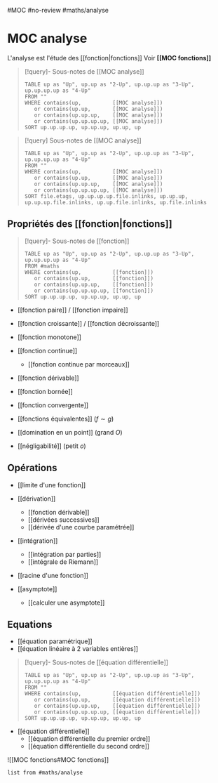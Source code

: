 #MOC #no-review #maths/analyse
# MOC analyse
L'analyse est l'étude des [[fonction|fonctions]]
Voir **[[MOC fonctions]]** 

> [!query]- Sous-notes de [[MOC analyse]]
> ```dataview
> TABLE up as "Up", up.up as "2-Up", up.up.up as "3-Up", up.up.up.up as "4-Up"
> FROM ""
> WHERE contains(up,          [[MOC analyse]])
>    or contains(up.up,       [[MOC analyse]])
>    or contains(up.up.up,    [[MOC analyse]])
>    or contains(up.up.up.up, [[MOC analyse]])
> SORT up.up.up.up, up.up.up, up.up, up
> ```


> [!query] Sous-notes de [[MOC analyse]]
> ```dataview
> TABLE up as "Up", up.up as "2-Up", up.up.up as "3-Up", up.up.up.up as "4-Up"
> FROM ""
> WHERE contains(up,          [[MOC analyse]])
>    or contains(up.up,       [[MOC analyse]])
>    or contains(up.up.up,    [[MOC analyse]])
>    or contains(up.up.up.up, [[MOC analyse]])
> SORT file.etags, up.up.up.up.file.inlinks, up.up.up, up.up.up.file.inlinks, up.up.file.inlinks, up.file.inlinks
> ```

## Propriétés des [[fonction|fonctions]]
> [!query]- Sous-notes de [[fonction]]
> ```dataview
> TABLE up as "Up", up.up as "2-Up", up.up.up as "3-Up", up.up.up.up as "4-Up"
> FROM #maths
> WHERE contains(up,          [[fonction]])
>    or contains(up.up,       [[fonction]])
>    or contains(up.up.up,    [[fonction]])
>    or contains(up.up.up.up, [[fonction]])
> SORT up.up.up.up, up.up.up, up.up, up
> ```

 - [[fonction paire]] / [[fonction impaire]]
 - [[fonction croissante]] / [[fonction décroissante]]
 - [[fonction monotone]]
 
 - [[fonction continue]]
     - [[fonction continue par morceaux]]
 - [[fonction dérivable]]
 - [[fonction bornée]]
 - [[fonction convergente]]

 - [[fonctions équivalentes]] ($f \sim g$)
 - [[domination en un point]] (grand $O$)
 - [[négligabilité]] (petit $o$)


## Opérations
 - [[limite d'une fonction]]
 - [[dérivation]]
     - [[fonction dérivable]]
     - [[dérivées successives]]
     - [[dérivée d'une courbe paramétrée]]
 - [[intégration]]
     - [[intégration par parties]]
     - [[intégrale de Riemann]]
 
 - [[racine d'une fonction]]

 - [[asymptote]]
     - [[calculer une asymptote]]

## Equations


 - [[équation paramétrique]]
 - [[équation linéaire à 2 variables entières]]
 
> [!query]- Sous-notes de [[équation différentielle]]
> ```dataview
> TABLE up as "Up", up.up as "2-Up", up.up.up as "3-Up", up.up.up.up as "4-Up"
> FROM ""
> WHERE contains(up,          [[équation différentielle]])
>    or contains(up.up,       [[équation différentielle]])
>    or contains(up.up.up,    [[équation différentielle]])
>    or contains(up.up.up.up, [[équation différentielle]])
> SORT up.up.up.up, up.up.up, up.up, up
> ```

 - [[équation différentielle]]
     - [[équation différentielle du premier ordre]]
     - [[équation différentielle du second ordre]]


![[MOC fonctions#MOC fonctions]]


```dataview
list from #maths/analyse 

```

